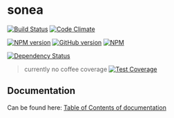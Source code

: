 sonea
=====

[![Build Status](https://travis-ci.org/Naxmeify/sonea.svg?branch=master)](https://travis-ci.org/Naxmeify/sonea)
[![Code Climate](https://codeclimate.com/github/Naxmeify/sonea.png)](https://codeclimate.com/github/Naxmeify/sonea)


[![NPM version](https://badge.fury.io/js/sonea.svg)](http://badge.fury.io/js/sonea)
[![GitHub version](https://badge.fury.io/gh/Naxmeify%2Fsonea.svg)](http://badge.fury.io/gh/Naxmeify%2Fsonea)
[![NPM](https://nodei.co/npm/sonea.png?downloads=true&stars=true)](https://nodei.co/npm/sonea/)

[![Dependency Status](https://gemnasium.com/Naxmeify/sonea.svg)](https://gemnasium.com/Naxmeify/sonea)

> currently no coffee coverage [![Test Coverage](https://codeclimate.com/github/Naxmeify/sonea/badges/coverage.svg)](https://codeclimate.com/github/Naxmeify/sonea)


## Documentation

Can be found here: [Table of Contents of documentation](https://github.com/Naxmeify/sonea/blob/master/docs/toc.md)